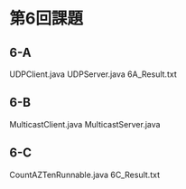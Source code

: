 # 第6回課題

## 6-A
UDPClient.java
UDPServer.java
6A_Result.txt

## 6-B
MulticastClient.java
MulticastServer.java

## 6-C
CountAZTenRunnable.java
6C_Result.txt

